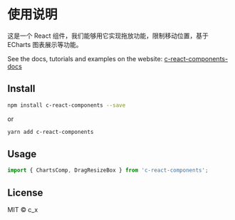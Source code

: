 # 使用说明

这是一个 React 组件，我们能够用它实现拖放功能，限制移动位置，基于 ECharts 图表展示等功能。

See the docs, tutorials and examples on the website: [c-react-components-docs](https://15gds.github.io/c-react-components/)

## Install

```bash
npm install c-react-components --save
```

or

```bash
yarn add c-react-components
```

## Usage

```js
import { ChartsComp, DragResizeBox } from 'c-react-components';
```

## License

MIT © c_x

